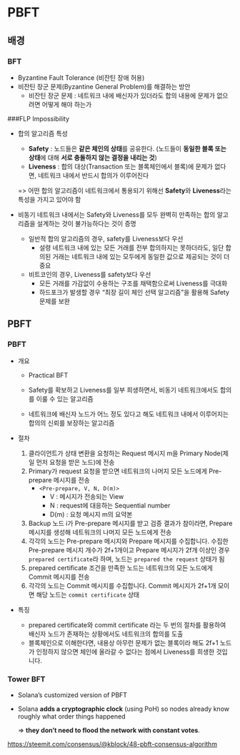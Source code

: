 # PBFT



## 배경



### BFT

- Byzantine Fault Tolerance (비잔틴 장애 허용)
- 비잔틴 장군 문제(Byzantine General Problem)를 해결하는 방안
  - 비잔틴 장군 문제 : 네트워크 내에 배신자가 있더라도 합의 내용에 문제가 없으려면 어떻게 해야 하는가 



###FLP Impossibility

- 합의 알고리즘 특성

  - **Safety** : 노드들은 **같은 체인의 상태**를 공유한다. (노드들이 **동일한 블록 또는 상태**에 대해 **서로 충돌하지 않는 결정을 내리는 것**)
  - **Liveness** : 합의 대상(Transaction 또는 블록체인에서 블록)에 문제가 없다면, 네트워크 내에서 반드시 합의가 이루어진다

  => 어떤 합의 알고리즘이 네트워크에서 통용되기 위해선 **Safety**와 **Liveness**라는 특성을 가지고 있어야 함

- 비동기 네트워크 내에서는 Safety와 Liveness를 모두 완벽히 만족하는 합의 알고리즘을 설계하는 것이 불가능하다는 것이 증명

  - 일반적 합의 알고리즘의 경우, safety를 Liveness보다 우선
    - 설령 네트워크 내에 있는 모든 거래를 전부 합의하지는 못하더라도, 일단 합의된 거래는 네트워크 내에 있는 모두에게 동일한 값으로 제공되는 것이 더 중요
  - 비트코인의 경우, Liveness를 safety보다 우선
    - 모든 거래를 가감없이 수용하는 구조를 채택함으로써 Liveness를 극대화
    - 하드포크가 발생할 경우 “최장 길이 체인 선택 알고리즘”을 활용해 Safety 문제를 보완





## PBFT



### PBFT

- 개요

  - Practical BFT
  - Safety를 확보하고 Liveness를 일부 희생하면서, 비동기 네트워크에서도 합의를 이룰 수 있는 알고리즘

  - 네트워크에 배신자 노드가 어느 정도 있다고 해도 네트워크 내에서 이루어지는 합의의 신뢰를 보장하는 알고리즘

- 절차
  1. 클라이언트가 상태 변환을 요청하는 Request 메시지 m을 Primary Node(제일 먼저 요청을 받은 노드)에 전송
  2. Primary가 request 요청을 받으면 네트워크의 나머지 모든 노드에게 Pre-prepare 메시지를 전송
     - `<Pre-prepare, V, N, D(m)>` 
       - V : 메시지가 전송되는 View
       - N : request에 대응하는 Sequential number
       - D(m) : 요청 메시지 m의 요약본
  3. Backup 노드 i가 Pre-prepare 메시지를 받고  검증 결과가 참이라면, Prepare 메시지를 생성해 네트워크의 나머지 모든 노드에게 전송
  4. 각각의 노드는 Pre-prepare 메시지와 Prepare 메시지를 수집합니다. 수집한 Pre-prepare 메시지 개수가 2f+1개이고 Prepare 메시지가 2f개 이상인 경우 `prepared certificate`라 하며, 노드는 `prepared the request` 상태가 됨
  5. prepared certificate 조건을 만족한 노드는 네트워크의 모든 노드에게 Commit 메시지를 전송
  6. 각각의 노드는 Commit 메시지를 수집합니다. Commit 메시지가 2f+1개 모이면 해당 노드는 `commit certificate` 상태

- 특징
  - prepared certificate와 commit certificate 라는 두 번의 절차를 활용하여 배신자 노드가 존재하는 상황에서도 네트워크의 합의를 도출
  - 블록체인으로 이해한다면, 내용상 아무런 문제가 없는 블록이라 해도 2f+1 노드가 인정하지 않으면 체인에 올라갈 수 없다는 점에서 Liveness를 희생한 것입니다.



### Tower BFT

- Solana’s customized version of PBFT

- Solana **adds a cryptographic clock** (using PoH) so nodes already know roughly what order things happened

  => **they don’t need to flood the network with constant votes**.

  



https://steemit.com/consensus/@kblock/48-pbft-consensus-algorithm
